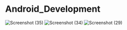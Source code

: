 # Android_Development
![Screenshot (35)](https://github.com/user-attachments/assets/1b083463-9763-4ffd-9859-96e16db85ee2)
![Screenshot (34)](https://github.com/user-attachments/assets/35c720ba-e7a0-46e6-873f-e7da1ce704d2)
![Screenshot (29)](https://github.com/user-attachments/assets/7a09d4c4-4a57-4e8e-9933-88c089fd1499)

